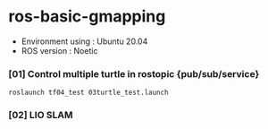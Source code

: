 # ros-basic-gmapping


- Environment using : Ubuntu 20.04 
- ROS version : Noetic


### [01] Control multiple turtle in rostopic {pub/sub/service}

```
roslaunch tf04_test 03turtle_test.launch 
```

### [02] LIO SLAM 
